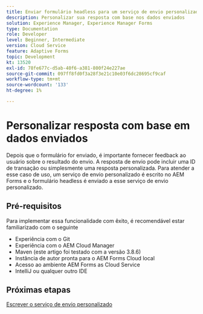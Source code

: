 ```yaml
---
title: Enviar formulário headless para um serviço de envio personalizado
description: Personalizar sua resposta com base nos dados enviados
solution: Experience Manager, Experience Manager Forms
type: Documentation
role: Developer
level: Beginner, Intermediate
version: Cloud Service
feature: Adaptive Forms
topic: Development
kt: 13520
exl-id: 78fe677c-d5ab-40f6-a381-800f24e227ae
source-git-commit: 097ff8fd0f3a28f3e21c10e03f6dc28695cf9caf
workflow-type: tm+mt
source-wordcount: '133'
ht-degree: 1%

---
```


# Personalizar resposta com base em dados enviados

Depois que o formulário for enviado, é importante fornecer feedback ao usuário sobre o resultado do envio. A resposta de envio pode incluir uma ID de transação ou simplesmente uma resposta personalizada. Para atender a esse caso de uso, um serviço de envio personalizado é escrito no AEM Forms e o formulário headless é enviado a esse serviço de envio personalizado.

## Pré-requisitos

Para implementar essa funcionalidade com êxito, é recomendável estar familiarizado com o seguinte

* Experiência com o Git
* Experiência com o AEM Cloud Manager
* Maven (este artigo foi testado com a versão 3.8.6)
* Instância de autor pronta para o AEM Forms Cloud local
* Acesso ao ambiente AEM Forms as Cloud Service
* IntelliJ ou qualquer outro IDE


## Próximas etapas

[Escrever o serviço de envio personalizado](./custom-submit-service.md)
